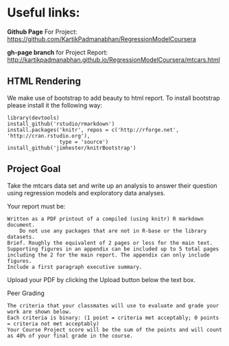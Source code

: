 # Useful links:

**Github Page** For Project: https://github.com/KartikPadmanabhan/RegressionModelCoursera

**gh-page branch** for Project Report:   http://kartikpadmanabhan.github.io/RegressionModelCoursera/mtcars.html 


## HTML Rendering

We make use of bootstrap to add beauty to html report. To install bootstrap please install it the following way:

```
library(devtools)
install_github('rstudio/rmarkdown')
install.packages('knitr', repos = c('http://rforge.net', 'http://cran.rstudio.org'),
                 type = 'source')
install_github('jimhester/knitrBootstrap')
```

## Project Goal 

Take the mtcars data set and write up an analysis to answer their question using regression models and exploratory data analyses.

Your report must be:

    Written as a PDF printout of a compiled (using knitr) R markdown document.
        Do not use any packages that are not in R-base or the library datasets.
    Brief. Roughly the equivalent of 2 pages or less for the main text. Supporting figures in an appendix can be included up to 5 total pages including the 2 for the main report. The appendix can only include figures.
    Include a first paragraph executive summary.

Upload your PDF by clicking the Upload button below the text box.

Peer Grading

    The criteria that your classmates will use to evaluate and grade your work are shown below. 
    Each criteria is binary: (1 point = criteria met acceptably; 0 points = criteria not met acceptably)
    Your Course Project score will be the sum of the points and will count as 40% of your final grade in the course. 
    
